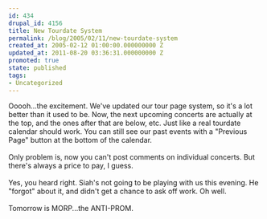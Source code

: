 ```yaml
---
id: 434
drupal_id: 4156
title: New Tourdate System
permalink: /blog/2005/02/11/new-tourdate-system
created_at: 2005-02-12 01:00:00.000000000 Z
updated_at: 2011-08-20 03:36:31.000000000 Z
promoted: true
state: published
tags:
- Uncategorized
---
```

Ooooh...the excitement. We've updated our tour page system, so it's a lot better than it used to be. Now, the next upcoming concerts are actually at the top, and the ones after that are below, etc. Just like a real tourdate calendar should work. You can still see our past events with a "Previous Page" button at the bottom of the calendar.<br /><br />Only problem is, now you can't post comments on individual concerts. But there's always a price to pay, I guess.<br /><br />Yes, you heard right. Siah's not going to be playing with us this evening. He "forgot" about it, and didn't get a chance to ask off work. Oh well.<br /><br />Tomorrow is MORP...the ANTI-PROM.
